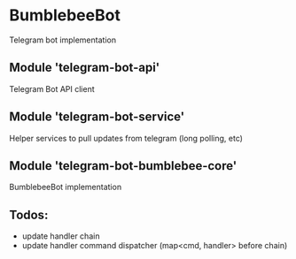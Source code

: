 # BumblebeeBot
Telegram bot implementation

## Module 'telegram-bot-api'
Telegram Bot API client

## Module 'telegram-bot-service'
Helper services to pull updates from telegram (long polling, etc)

## Module 'telegram-bot-bumblebee-core'
BumblebeeBot implementation

## Todos:
 - update handler chain
 - update handler command dispatcher (map<cmd, handler> before chain)